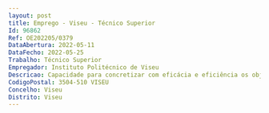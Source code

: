 ```yaml
--- 
layout: post
title: Emprego - Viseu - Técnico Superior
Id: 96862
Ref: OE202205/0379
DataAbertura: 2022-05-11
DataFecho: 2022-05-25
Trabalho: Técnico Superior
Empregador: Instituto Politécnico de Viseu
Descricao: Capacidade para concretizar com eficácia e eficiência os objetivos do serviço e as tarefas que lhe são solicitadas  Capacidade para programar, organizar e controlar a sua atividade e projetos variados, definindo objetivos, estabelecendo prazos e prioridades  Capacidade para identificar, interpretar e avaliar diferentes tipos de dados e relacioná los de forma lógica e com sentido crítico  Capacidade de atuar de modo independente e proactivo no seu dia a dia profissional, de tomar iniciativas face a problemas e empenhar se em solucioná los  Capacidade para conceber novas soluções para os problemas e solicitações profissionais e desenvolver novos processos  Coordenar e orientar de forma eficaz e eficiente a área de Património numa instituição de ensino superior, designadamente  Implementação e execução dos processos de contratação pública  Organizar os processos de aquisição de bens e serviços  Efetuar a gestão e controlo de stocks do armazém  Organizar o cadastro e manter atualizado o inventário dos bens móveis  Elaborar mapas com a informação sistematizada relativos aos bens inventariáveis, bens armazenáveis  Lançamentos no programa de stocks, no software Primavera e nas plataformas eletrónicas Base Gov e Acingov  Avaliação e seleção de fornecedores  Integração em júris de concursos  Gestão de contratos  Organizar e manter atualizado o arquivo.
CodigoPostal: 3504-510 VISEU
Concelho: Viseu
Distrito: Viseu
--- 
```

